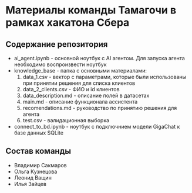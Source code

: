 # Материалы команды Тамагочи в рамках хакатона Сбера

## Содержание репозитория

- ai_agent.ipynb - основной ноутбук с AI агентом. Для запуска агента необходимо воспроизвести ноутбук
- knowledge_base - папка с основными материалами:
    1. data_1.csv - вектор с параметрами, которые были использованы при принятии решения для списка клиентов
    2. data_2_clients.csv - ФИО и id клиентов
    3. data_description.md - описание полей в датасетах
    4. main.md - описание функционала ассистента
    5. recomendations.md - руководство по принятию решения для агента
    6. test.csv - валидационная выборка
- connect_to_bd.ipynb - ноутбук с подключнием модели GigaChat к базе данных SQLite

## Состав команды
- Владимир Сакмаров
- Ольга Кузнецова  
- Леонид Ващин 
- Илья Зайцев 
